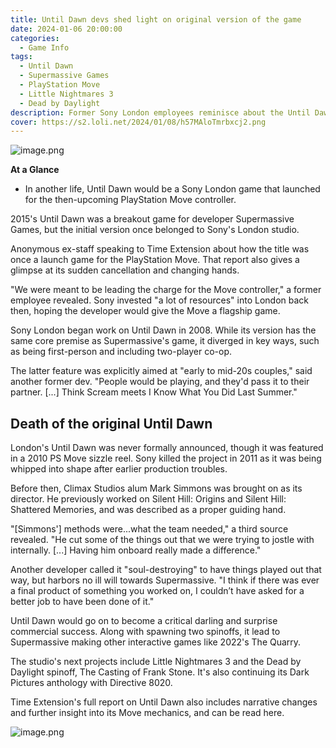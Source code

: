 ```yaml
---
title: Until Dawn devs shed light on original version of the game
date: 2024-01-06 20:00:00
categories:
  - Game Info
tags:
  - Until Dawn
  - Supermassive Games
  - PlayStation Move
  - Little Nightmares 3
  - Dead by Daylight
description: Former Sony London employees reminisce about the Until Dawn that almost was before Sony killed it.
cover: https://s2.loli.net/2024/01/08/h57MAloTmrbxcj2.png
---
```

![image.png](https://s2.loli.net/2024/01/08/h57MAloTmrbxcj2.png)

**At a Glance**
- In another life, Until Dawn would be a Sony London game that launched for the then-upcoming PlayStation Move controller.


2015's Until Dawn was a breakout game for developer Supermassive Games, but the initial version once belonged to Sony's London studio.

Anonymous ex-staff speaking to Time Extension about how the title was once a launch game for the PlayStation Move. That report also gives a glimpse at its sudden cancellation and changing hands.

"We were meant to be leading the charge for the Move controller," a former employee revealed. Sony invested "a lot of resources" into London back then, hoping the developer would give the Move a flagship game.


Sony London began work on Until Dawn in 2008. While its version has the same core premise as Supermassive's game, it diverged in key ways, such as being first-person and including two-player co-op.

The latter feature was explicitly aimed at "early to mid-20s couples," said another former dev. "People would be playing, and they'd pass it to their partner. [...] Think Scream meets I Know What You Did Last Summer."



## Death of the original Until Dawn

London's Until Dawn was never formally announced, though it was featured in a 2010 PS Move sizzle reel. Sony killed the project in 2011 as it was being whipped into shape after earlier production troubles.

Before then, Climax Studios alum Mark Simmons was brought on as its director. He previously worked on Silent Hill: Origins and Silent Hill: Shattered Memories, and was described as a proper guiding hand.

"[Simmons'] methods were...what the team needed," a third source revealed. "He cut some of the things out that we were trying to jostle with internally. [...] Having him onboard really made a difference."

Another developer called it "soul-destroying" to have things played out that way, but harbors no ill will towards Supermassive. "I think if there was ever a final product of something you worked on, I couldn’t have asked for a better job to have been done of it."

Until Dawn would go on to become a critical darling and surprise commercial success. Along with spawning two spinoffs, it lead to Supermassive making other interactive games like 2022's The Quarry.

The studio's next projects include Little Nightmares 3 and the Dead by Daylight spinoff, The Casting of Frank Stone. It's also continuing its Dark Pictures anthology with Directive 8020.


Time Extension's full report on Until Dawn also includes narrative changes and further insight into its Move mechanics, and can be read here.



![image.png](https://s2.loli.net/2023/11/25/H5xdCfXGw83lFO9.png)
